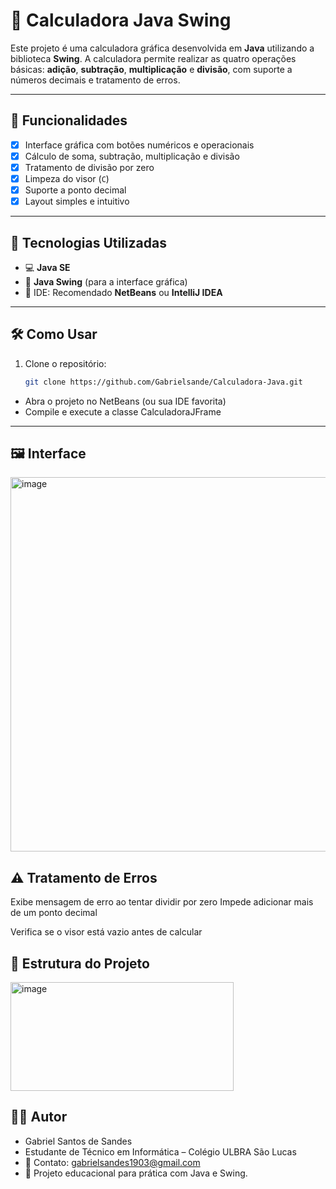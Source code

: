 # 🧮 Calculadora Java Swing

Este projeto é uma calculadora gráfica desenvolvida em **Java** utilizando a biblioteca **Swing**. A calculadora permite realizar as quatro operações básicas: **adição**, **subtração**, **multiplicação** e **divisão**, com suporte a números decimais e tratamento de erros.

---

## 📌 Funcionalidades

- [x] Interface gráfica com botões numéricos e operacionais  
- [x] Cálculo de soma, subtração, multiplicação e divisão  
- [x] Tratamento de divisão por zero  
- [x] Limpeza do visor (`C`)  
- [x] Suporte a ponto decimal  
- [x] Layout simples e intuitivo  

---

## 🎯 Tecnologias Utilizadas

- 💻 **Java SE**  
- 🧱 **Java Swing** (para a interface gráfica)  
- 🧰 IDE: Recomendado **NetBeans** ou **IntelliJ IDEA**

---

## 🛠️ Como Usar

1. Clone o repositório:
   ```bash
   git clone https://github.com/Gabrielsande/Calculadora-Java.git
 - Abra o projeto no NetBeans (ou sua IDE favorita)
 - Compile e execute a classe CalculadoraJFrame

---

## 🖼️ Interface
<img width="531" height="599" alt="image" src="https://github.com/user-attachments/assets/8fd1734a-2ff4-4b99-aaa6-d4d20ea7f23d" />

## ⚠️ Tratamento de Erros
Exibe mensagem de erro ao tentar dividir por zero
Impede adicionar mais de um ponto decimal

Verifica se o visor está vazio antes de calcular

## 📁 Estrutura do Projeto
<img width="357" height="174" alt="image" src="https://github.com/user-attachments/assets/f5209a7a-e8e8-4eeb-94c5-56e28f00d3f7" />


## 👨‍💻 Autor

 - Gabriel Santos de Sandes
 - Estudante de Técnico em Informática – Colégio ULBRA São Lucas
 - 📧 Contato: gabrielsandes1903@gmail.com
 - 📘 Projeto educacional para prática com Java e Swing.

